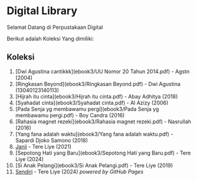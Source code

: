 # Digital Library

Selamat Datang di Perpustakaan Digital

Berikut adalah Koleksi Yang dimiliki:

## Koleksi
1. [Dwi Agustina cantikkk](ebook3/UU Nomor 20 Tahun 2014.pdf) - Agstn (2004)
2. [Ringkasan Beyond](ebook3/Ringkasan Beyond.pdf) - Dwi Agustina (13040123140113)
3. [Hijrah itu cinta](ebook3/Hijrah itu cinta.pdf) - Abay Adhitya (2018)
4. [Syahadat cinta](ebook3/Syahadat cinta.pdf) - Al Azizy (2006)
5. [Pada Senja yg membawamu pergi](ebook3/Pada Senja yg membawamu pergi.pdf) - Boy Candra (2016)
6. [Rahasia magnet rezeki](ebook3/Rahasia magnet rezeki.pdf) - Nasrullah (2016)
7. [Yang fana adalah waktu](ebook3/Yang fana adalah waktu.pdf) - Sapardi Djoko Samono (2018)
8. [Janji](ebook3/Janji.pdf) - Tere Liye (2021)
9. [Sepotong Hati yang Baru](ebook3/Sepotong Hati yang Baru.pdf) - Tere Liye (2024)
10. [Si Anak Pelangi](ebook3/Si Anak Pelangi.pdf) - Tere Liye (2019)
11. [Sendiri](ebook3/Sendiri.pdf) - Tere Liye (2024)
   *powered by GitHub Pages*
